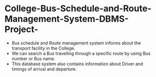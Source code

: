 # College-Bus-Schedule-and-Route-Management-System-DBMS-Project-
* Bus schedule and Route management system informs about the transport facility in the College.
* We can search a Bus travelling through a specific route by using Bus number or Bus name.
* This database system also contains information about Driver and timings of arrival and departure. 
